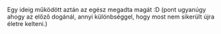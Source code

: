 Egy ideig működött aztán az egész megadta magát :D
(pont ugyanúgy ahogy az előző dogánál, annyi különbséggel, hogy most nem sikerült újra életre kelteni.)
